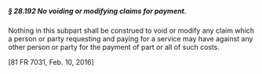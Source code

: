 ##### § 28.192 No voiding or modifying claims for payment. #####

Nothing in this subpart shall be construed to void or modify any claim which a person or party requesting and paying for a service may have against any other person or party for the payment of part or all of such costs.

[81 FR 7031, Feb. 10, 2016]